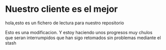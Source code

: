 
# Nuestro cliente es el mejor
hola,esto es un fichero de lectura para nuestro repositorio





Esto es una modificacion. Y estoy haciendo unos progresos muy chulos que seran interrumpidos que han sigo retomados sin problemas mediante el stash
